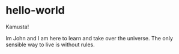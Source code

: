 # hello-world

Kamusta!

Im John and I am here to learn and take over the universe.
The only sensible way to live is without rules.
